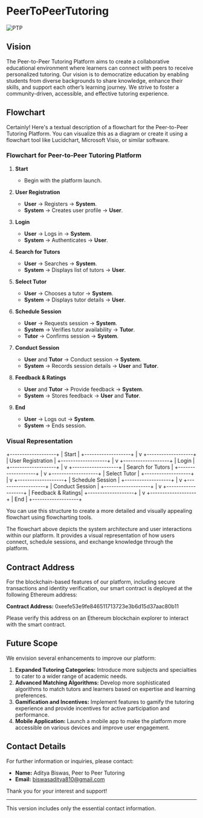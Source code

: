 # PeerToPeerTutoring
![PTP](https://github.com/user-attachments/assets/06281933-f543-4ba7-908b-90390daaa5dc)

## Vision

The Peer-to-Peer Tutoring Platform aims to create a collaborative educational environment where learners can connect with peers to receive personalized tutoring. Our vision is to democratize education by enabling students from diverse backgrounds to share knowledge, enhance their skills, and support each other’s learning journey. We strive to foster a community-driven, accessible, and effective tutoring experience.

## Flowchart

Certainly! Here's a textual description of a flowchart for the Peer-to-Peer Tutoring Platform. You can visualize this as a diagram or create it using a flowchart tool like Lucidchart, Microsoft Visio, or similar software.

### Flowchart for Peer-to-Peer Tutoring Platform

1. **Start**
   - Begin with the platform launch.

2. **User Registration**
   - **User** → Registers → **System**.
   - **System** → Creates user profile → **User**.

3. **Login**
   - **User** → Logs in → **System**.
   - **System** → Authenticates → **User**.

4. **Search for Tutors**
   - **User** → Searches → **System**.
   - **System** → Displays list of tutors → **User**.

5. **Select Tutor**
   - **User** → Chooses a tutor → **System**.
   - **System** → Displays tutor details → **User**.

6. **Schedule Session**
   - **User** → Requests session → **System**.
   - **System** → Verifies tutor availability → **Tutor**.
   - **Tutor** → Confirms session → **System**.

7. **Conduct Session**
   - **User** and **Tutor** → Conduct session → **System**.
   - **System** → Records session details → **User** and **Tutor**.

8. **Feedback & Ratings**
   - **User** and **Tutor** → Provide feedback → **System**.
   - **System** → Stores feedback → **User** and **Tutor**.

9. **End**
   - **User** → Logs out → **System**.
   - **System** → Ends session.

### Visual Representation

  +-------------------+
  |     Start         |
  +-------------------+
            |
            v
  +-------------------+
  | User Registration |
  +-------------------+
            |
            v
  +-------------------+
  |      Login        |
  +-------------------+
            |
            v
  +-------------------+
  | Search for Tutors |
  +-------------------+
            |
            v
  +-------------------+
  |   Select Tutor    |
  +-------------------+
            |
            v
  +-------------------+
  | Schedule Session  |
  +-------------------+
            |
            v
  +-------------------+
  | Conduct Session   |
  +-------------------+
            |
            v
  +-------------------+
  | Feedback & Ratings|
  +-------------------+
            |
            v
  +-------------------+
  |       End         |
  +-------------------+


You can use this structure to create a more detailed and visually appealing flowchart using flowcharting tools.


The flowchart above depicts the system architecture and user interactions within our platform. It provides a visual representation of how users connect, schedule sessions, and exchange knowledge through the platform.

## Contract Address

For the blockchain-based features of our platform, including secure transactions and identity verification, our smart contract is deployed at the following Ethereum address:

**Contract Address:** 0xeefe53e9fe846511713723e3b6d15d37aac80b11

Please verify this address on an Ethereum blockchain explorer to interact with the smart contract.

## Future Scope

We envision several enhancements to improve our platform:

1. **Expanded Tutoring Categories:** Introduce more subjects and specialties to cater to a wider range of academic needs.
2. **Advanced Matching Algorithms:** Develop more sophisticated algorithms to match tutors and learners based on expertise and learning preferences.
3. **Gamification and Incentives:** Implement features to gamify the tutoring experience and provide incentives for active participation and performance.
4. **Mobile Application:** Launch a mobile app to make the platform more accessible on various devices and improve user engagement.

## Contact Details

For further information or inquiries, please contact:

- **Name:** Aditya Biswas, Peer to Peer Tutoring
- **Email:** [biswasaditya810@gmail.com](mailto:biswasaditya810@gmail.com)

Thank you for your interest and support!

---

This version includes only the essential contact information.

